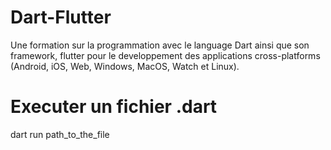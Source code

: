 # Dart-Flutter
Une formation sur la programmation avec le language Dart ainsi que son framework, flutter pour le developpement des applications cross-platforms (Android, iOS, Web, Windows, MacOS, Watch et Linux).


# Executer un fichier .dart
dart run path_to_the_file